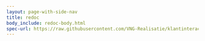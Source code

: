 ```yaml
---
layout: page-with-side-nav
title: redoc
body_include: redoc-body.html
spec-url: https://raw.githubusercontent.com/VNG-Realisatie/klantinteracties/main/docs/api_familie_varianten/variant1/openapi.yaml
---
```

<redoc spec-url='{{page.spec-url}}'></redoc>
